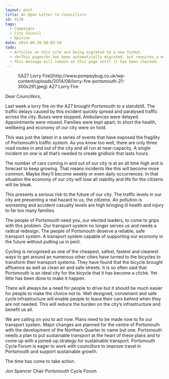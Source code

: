 ```yaml
---
layout: post
title: An Open Letter to Councillors
id: 4170
tags:
  - Campaigns
  - City Council
  - Opinion
date: 2014-08-20 08:03:54
todo:
  - Articles on this site are being migrated to a new format.
  - <b>This page</b> has been automatically migrated, but requires a manual check-&amp;-tune to ensure the format and links all work as expected.
  - This message will remain on this page until it has been checked.
---
```


<figure id="attachment_4171" align="alignright" width="300">![A27 Lorry Fire](http://www.pompeybug.co.uk/wp-content/uploads/2014/08/lorry-fire-portsmouth-21-300x291.jpeg) A27 Lorry Fire</figure>

Dear Councillors,

Last week a lorry fire on the A27 brought Portsmouth to a standstill. The traffic delays caused by this incident quickly spread and paralysed traffic across the city. Buses were stopped. Ambulances were delayed. Appointments were missed. Families were kept apart. In short the health, wellbeing and economy of our city were on hold.

This was just the latest in a series of events that have exposed the fragility of Portsmouth’s traffic system. As you know too well, there are only three road routes in and out of the city and all run at near-capacity. A single incident on one is all that’s needed to create gridlock that lasts hours.

The number of cars coming in and out of our city is at an all time high and is forecast to keep growing. That means incidents like this will become more common. Maybe they’ll become weekly or even daily occurrences. In that situation the economy of our city will lose all viability and life for the citizens will be bleak.

This presents a serious risk to the future of our city. The traffic levels in our city are presenting a real hazard to us, the citizens. Air pollution is worsening and accident casualty levels are high bringing ill health and injury to far too many families.

The people of Portsmouth need you, our elected leaders, to come to grips with this problem. Our transport system no longer serves us and needs a radical redesign. The people of Portsmouth deserve a reliable, safe transport system. A transport system capable of supporting our economy in the future without putting us in peril.

Cycling is recognised as one of the cheapest, safest, fastest and cleanest ways to get around an numerous other cities have turned to the bicycles to transform their transport systems. They have found that the bicycle brought affluence as well as clean air and safe streets. It is so often said that Portsmouth is an ideal city for the bicycle that it has become a cliché. Yet little has been done to make it happen.

There will always be a need for people to drive but it should be much easier for people to make the choice not to. Well designed, convenient and safe cycle infrastructure will enable people to leave their cars behind when they are not needed. This will reduce the burden on the city’s infrastructure and benefit us all.

We are calling on you to act now. Plans need to be made now to fix our transport system. Major changes are planned for the centre of Portsmouth with the development of the Northern Quarter to name but one. Portsmouth needs a plan to put sustainable transport at the heart of these plans and to come up with a joined-up strategy for sustainable transport. Portsmouth Cycle Forum is eager to work with councillors to improve travel in Portsmouth and support sustainable growth.

The time has come to take action.

Jon Spencer
Chair
Portsmouth Cycle Forum